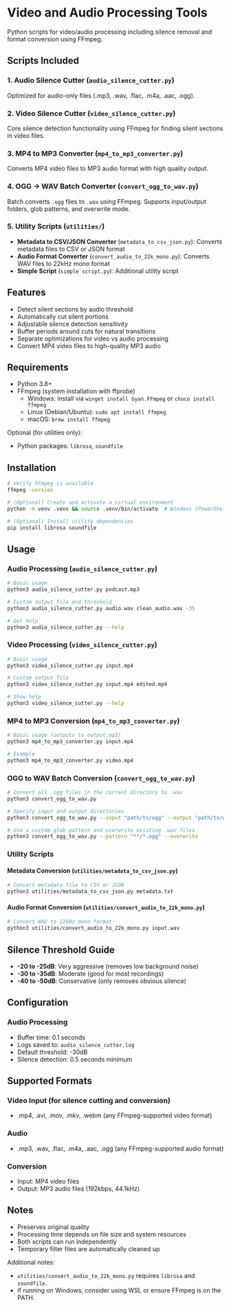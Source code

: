 # Video and Audio Processing Tools

Python scripts for video/audio processing including silence removal and format conversion using FFmpeg.

## Scripts Included

### 1. Audio Silence Cutter (`audio_silence_cutter.py`)
Optimized for audio-only files (.mp3, .wav, .flac, .m4a, .aac, .ogg).

### 2. Video Silence Cutter (`video_silence_cutter.py`)
Core silence detection functionality using FFmpeg for finding silent sections in video files.

### 3. MP4 to MP3 Converter (`mp4_to_mp3_converter.py`)
Converts MP4 video files to MP3 audio format with high quality output.

### 4. OGG → WAV Batch Converter (`convert_ogg_to_wav.py`)
Batch converts `.ogg` files to `.wav` using FFmpeg. Supports input/output folders, glob patterns, and overwrite mode.

### 5. Utility Scripts (`utilities/`)
- **Metadata to CSV/JSON Converter** (`metadata_to_csv_json.py`): Converts metadata files to CSV or JSON format
- **Audio Format Converter** (`convert_audio_to_22k_mono.py`): Converts WAV files to 22kHz mono format
- **Simple Script** (`simple script.py`): Additional utility script

## Features
- Detect silent sections by audio threshold
- Automatically cut silent portions
- Adjustable silence detection sensitivity
- Buffer periods around cuts for natural transitions
- Separate optimizations for video vs audio processing
- Convert MP4 video files to high-quality MP3 audio

## Requirements
- Python 3.8+
- FFmpeg (system installation with ffprobe)
  - Windows: install via `winget install Gyan.FFmpeg` or `choco install ffmpeg`
  - Linux (Debian/Ubuntu): `sudo apt install ffmpeg`
  - macOS: `brew install ffmpeg`

Optional (for utilities only):
- Python packages: `librosa`, `soundfile`

## Installation
```bash
# Verify FFmpeg is available
ffmpeg -version

# (Optional) Create and activate a virtual environment
python -m venv .venv && source .venv/bin/activate  # Windows (PowerShell): .venv\\Scripts\\Activate.ps1

# (Optional) Install utility dependencies
pip install librosa soundfile
```

## Usage

### Audio Processing (`audio_silence_cutter.py`)
```bash
# Basic usage
python3 audio_silence_cutter.py podcast.mp3

# Custom output file and threshold
python3 audio_silence_cutter.py audio.wav clean_audio.wav -35

# Get help
python3 audio_silence_cutter.py --help
```

### Video Processing (`video_silence_cutter.py`)
```bash
# Basic usage
python3 video_silence_cutter.py input.mp4

# Custom output file
python3 video_silence_cutter.py input.mp4 edited.mp4

# Show help
python3 video_silence_cutter.py --help
```

### MP4 to MP3 Conversion (`mp4_to_mp3_converter.py`)
```bash
# Basic usage (outputs to output.mp3)
python3 mp4_to_mp3_converter.py input.mp4

# Example
python3 mp4_to_mp3_converter.py video.mp4
```

### OGG to WAV Batch Conversion (`convert_ogg_to_wav.py`)
```bash
# Convert all .ogg files in the current directory to .wav
python3 convert_ogg_to_wav.py

# Specify input and output directories
python3 convert_ogg_to_wav.py --input "path/to/ogg" --output "path/to/wav"

# Use a custom glob pattern and overwrite existing .wav files
python3 convert_ogg_to_wav.py --pattern "**/*.ogg" --overwrite
```

### Utility Scripts

#### Metadata Conversion (`utilities/metadata_to_csv_json.py`)
```bash
# Convert metadata file to CSV or JSON
python3 utilities/metadata_to_csv_json.py metadata.txt
```

#### Audio Format Conversion (`utilities/convert_audio_to_22k_mono.py`)
```bash
# Convert WAV to 22kHz mono format
python3 utilities/convert_audio_to_22k_mono.py input.wav
```

## Silence Threshold Guide
- **-20 to -25dB**: Very aggressive (removes low background noise)
- **-30 to -35dB**: Moderate (good for most recordings)
- **-40 to -50dB**: Conservative (only removes obvious silence)

## Configuration

### Audio Processing  
- Buffer time: 0.1 seconds
- Logs saved to: `audio_silence_cutter.log`
- Default threshold: -30dB
- Silence detection: 0.5 seconds minimum

## Supported Formats

### Video Input (for silence cutting and conversion)
- .mp4, .avi, .mov, .mkv, .webm (any FFmpeg-supported video format)

### Audio
- .mp3, .wav, .flac, .m4a, .aac, .ogg (any FFmpeg-supported audio format)

### Conversion
- Input: MP4 video files
- Output: MP3 audio files (192kbps, 44.1kHz)

## Notes
- Preserves original quality
- Processing time depends on file size and system resources
- Both scripts can run independently
- Temporary filter files are automatically cleaned up
  
Additional notes:
- `utilities/convert_audio_to_22k_mono.py` requires `librosa` and `soundfile`.
- If running on Windows, consider using WSL or ensure FFmpeg is on the PATH.